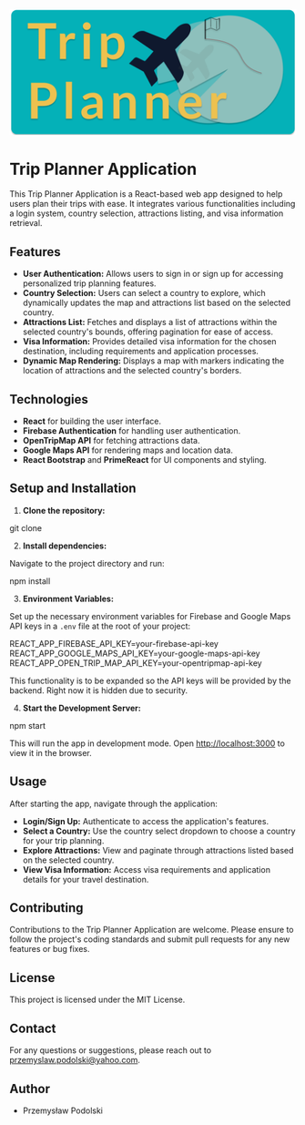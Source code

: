 ![Trip_Planner_Logo](./assets/tp_logo.png)

# Trip Planner Application

This Trip Planner Application is a React-based web app designed to help users plan their trips with ease. It integrates various functionalities including a login system, country selection, attractions listing, and visa information retrieval. 

## Features

- **User Authentication:** Allows users to sign in or sign up for accessing personalized trip planning features.
- **Country Selection:** Users can select a country to explore, which dynamically updates the map and attractions list based on the selected country.
- **Attractions List:** Fetches and displays a list of attractions within the selected country's bounds, offering pagination for ease of access.
- **Visa Information:** Provides detailed visa information for the chosen destination, including requirements and application processes.
- **Dynamic Map Rendering:** Displays a map with markers indicating the location of attractions and the selected country's borders.

## Technologies

- **React** for building the user interface.
- **Firebase Authentication** for handling user authentication.
- **OpenTripMap API** for fetching attractions data.
- **Google Maps API** for rendering maps and location data.
- **React Bootstrap** and **PrimeReact** for UI components and styling.

## Setup and Installation

1. **Clone the repository:**

git clone <repository-url>

2. **Install dependencies:**

Navigate to the project directory and run:

npm install

3. **Environment Variables:**

Set up the necessary environment variables for Firebase and Google Maps API keys in a `.env` file at the root of your project:

REACT_APP_FIREBASE_API_KEY=your-firebase-api-key  
REACT_APP_GOOGLE_MAPS_API_KEY=your-google-maps-api-key  
REACT_APP_OPEN_TRIP_MAP_API_KEY=your-opentripmap-api-key  

This functionality is to be expanded so the API keys will be provided by the backend. Right now it is hidden due to security.

4. **Start the Development Server:**

npm start

This will run the app in development mode. Open [http://localhost:3000](http://localhost:3000) to view it in the browser.

## Usage

After starting the app, navigate through the application:

- **Login/Sign Up:** Authenticate to access the application's features.
- **Select a Country:** Use the country select dropdown to choose a country for your trip planning.
- **Explore Attractions:** View and paginate through attractions listed based on the selected country.
- **View Visa Information:** Access visa requirements and application details for your travel destination.

## Contributing

Contributions to the Trip Planner Application are welcome. Please ensure to follow the project's coding standards and submit pull requests for any new features or bug fixes.

## License

This project is licensed under the MIT License.

## Contact

For any questions or suggestions, please reach out to [przemyslaw.podolski@yahoo.com](mailto:przemyslaw.podolski@yahoo.com).

## Author
- Przemysław Podolski
